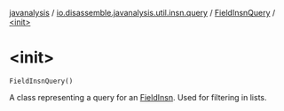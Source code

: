 [javanalysis](../../index.md) / [io.disassemble.javanalysis.util.insn.query](../index.md) / [FieldInsnQuery](index.md) / [&lt;init&gt;](./-init-.md)

# &lt;init&gt;

`FieldInsnQuery()`

A class representing a query for an [FieldInsn](../../io.disassemble.javanalysis.insn/-field-insn/index.md).
Used for filtering in lists.

